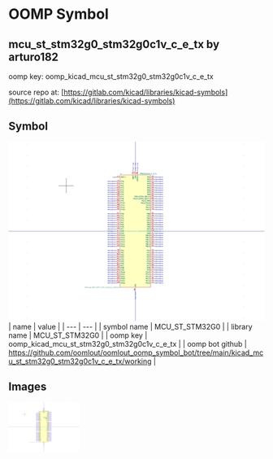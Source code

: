 # OOMP Symbol  
## mcu_st_stm32g0_stm32g0c1v_c_e_tx  by arturo182  
  
oomp key: oomp_kicad_mcu_st_stm32g0_stm32g0c1v_c_e_tx  
  
source repo at: [https://gitlab.com/kicad/libraries/kicad-symbols](https://gitlab.com/kicad/libraries/kicad-symbols)  
## Symbol  
  
[![working.png](working_600.png)](working.png)  
| name | value | 
| --- | --- | 
| symbol name | MCU_ST_STM32G0 | 
| library name | MCU_ST_STM32G0 | 
| oomp key | oomp_kicad_mcu_st_stm32g0_stm32g0c1v_c_e_tx | 
| oomp bot github | https://github.com/oomlout/oomlout_oomp_symbol_bot/tree/main/kicad_mcu_st_stm32g0_stm32g0c1v_c_e_tx/working | 
## Images  
  
[![working.png](working_140.png)](working.png)  
